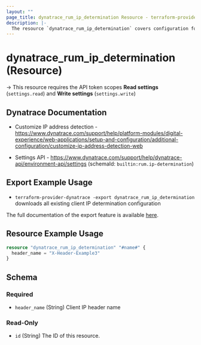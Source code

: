 ```yaml
---
layout: ""
page_title: dynatrace_rum_ip_determination Resource - terraform-provider-dynatrace"
description: |-
  The resource `dynatrace_rum_ip_determination` covers configuration for identifying client IP addresses for real user monitoring
---
```


# dynatrace_rum_ip_determination (Resource)

-> This resource requires the API token scopes **Read settings** (`settings.read`) and **Write settings** (`settings.write`)

## Dynatrace Documentation

- Customize IP address detection - https://www.dynatrace.com/support/help/platform-modules/digital-experience/web-applications/setup-and-configuration/additional-configuration/customize-ip-address-detection-web

- Settings API - https://www.dynatrace.com/support/help/dynatrace-api/environment-api/settings (schemaId: `builtin:rum.ip-determination`)

## Export Example Usage

- `terraform-provider-dynatrace -export dynatrace_rum_ip_determination` downloads all existing client IP determination configuration

The full documentation of the export feature is available [here](https://registry.terraform.io/providers/dynatrace-oss/dynatrace/latest/docs/guides/export-v2).

## Resource Example Usage

```terraform
resource "dynatrace_rum_ip_determination" "#name#" {
  header_name = "X-Header-Example3"
}
```

<!-- schema generated by tfplugindocs -->
## Schema

### Required

- `header_name` (String) Client IP header name

### Read-Only

- `id` (String) The ID of this resource.
 